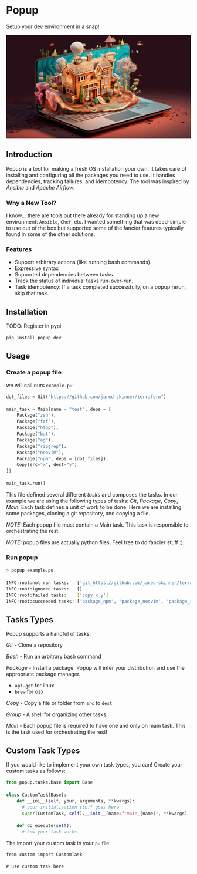 # Popup

Setup your dev environment in a snap!

![popup image](popup.png)

## Introduction

Popup is a tool for making a fresh OS installation your own.  It takes care of installing and configuring all the packages you need to use.  It handles dependencies, tracking failures, and idempotency.  The tool was inspired by *Ansible* and *Apache Airflow*.

### Why a New Tool?

I know... there are tools out there already for standing up a new environment: `Ansible`, `Chef`, etc.  I wanted something that was dead-simple to use out of the box but supported some of the fancier features typically found in some of the other solutions.

### Features

* Support arbitrary actions (like running bash commands).
* Expressive syntax
* Supported dependencies between tasks
* Track the status of individual tasks run-over-run.
* Task idempotency: If a task completed successfully, on a popup rerun, skip that task.

## Installation

TODO: Register in pypi

`pip install popup_dev`

## Usage

### Create a popup file
we will call ours `example.pu`:

```py
dot_files = Git("https://github.com/jared-skinner/terraform")

main_task = Main(name = "test", deps = [
    Package("zsh"),
    Package("fzf"),
    Package("htop"),
    Package("bat"),
    Package("ag"),
    Package("ripgrep"),
    Package("neovim"),
    Package("npm", deps = [dot_files]),
    Copy(src="x", dest="y")
])

main_task.run()
```

This file defined several different *tasks* and composes the tasks.  In our example we are using the following types of tasks: *Git*, *Package*, *Copy*, *Main*.  Each task defines a unit of work to be done.  Here we are installing some packages, cloning a git repository, and copying a file.

*NOTE:* Each popup file must contain a  Main task.  This task is responsible to orchestrating the rest.

*NOTE:* popup files are actually python files.  Feel free to do fancier stuff :).


### Run popup

```sh
> popup example.pu

INFO:root:not run tasks:   ['git_https://github.com/jared-skinner/terraform', '']
INFO:root:ignored tasks:   []
INFO:root:failed tasks:    ['copy_x_y']
INFO:root:succeeded tasks: ['package_npm', 'package_neovim', 'package_ripgrep', 'package_ag', 'package_bat', 'package_htop', 'package_fzf', 'package_zsh']
```

## Tasks Types
Popup supports a handful of tasks:

*Git* - Clone a repository

*Bash* - Run an arbitrary bash command

*Package* - Install a package.  Popup will infer your distribution and use the appropriate package manager.
* `apt-get` for linux
* `brew` for osx

*Copy* - Copy a file or folder from `src` to `dest`

*Group* - A shell for organizing other tasks.

*Main* - Each popup file is required to have one and only on main task.  This is the task used for orchestrating the rest!


## Custom Task Types

If you would like to implement your own task types, you can!  Create your custom tasks as follows:

```py
from popup.tasks.base import Base

class CustomTask(Base):
    def __ini__(self, your, arguments, **kwargs):
      # your initialization stuff goes here
      super(CustomTask, self).__init__(name=f"main_{name}", **kwargs)

    def do_execute(self):
      # how your task works
```

The import your custom task in your `pu` file:

```pypi
from custom import CustomTask

# use custom task here
```
